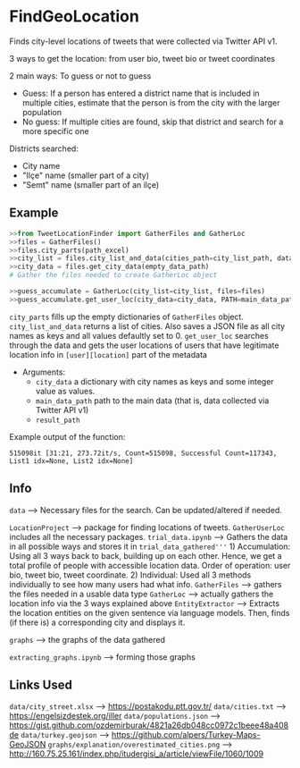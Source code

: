# FindGeoLocation

Finds city-level locations of tweets that were collected via Twitter API v1.

3 ways to get the location: from user bio, tweet bio or tweet coordinates


2 main ways: To guess or not to guess
- Guess: If a person has entered a district name that is included in multiple cities, estimate that the person is from the city with the larger population
- No guess: If multiple cities are found, skip that district and search for a more specific one

Districts searched:
- City name
- "Ilçe" name (smaller part of a city)
- "Semt" name (smaller part of an ilçe)

## Example

```python
>>from TweetLocationFinder import GatherFiles and GatherLoc
>>files = GatherFiles()
>>files.city_parts(path_excel)
>>city_list = files.city_list_and_data(cities_path=city_list_path, datapathJSON=empty_data_path)
>>city_data = files.get_city_data(empty_data_path)
# Gather the files needed to create GatherLoc object

>>guess_accumulate = GatherLoc(city_list=city_list, files=files)
>>guess_accumulate.get_user_loc(city_data=city_data, PATH=main_data_path, result_path, result_txt_path)
```
```city_parts``` fills up the empty dictionaries of ```GatherFiles``` object.
```city_list_and_data``` returns a list of cities. Also saves a JSON file as all city names as keys and all values defaultly set to 0.
```get_user_loc``` searches through the data and gets the user locations of users that have legitimate location info in ```[user][location]``` part of the metadata
- Arguments:
    - ```city_data``` a dictionary with city names as keys and some integer value as values.
    - ```main_data_path``` path to the main data (that is, data collected via Twitter API v1)
    - ```result_path```

Example output of the function:
```
515098it [31:21, 273.72it/s, Count=515098, Successful Count=117343, List1 idx=None, List2 idx=None]
```


## Info

```data``` --> Necessary files for the search. Can be updated/altered if needed.

```LocationProject``` --> package for finding locations of tweets. ```GatherUserLoc``` includes all the necessary packages.
    ```trial_data.ipynb``` --> Gathers the data in all possible ways and stores it in ```trial_data_gathered'''```
        1) Accumulation: Using all 3 ways back to back, building up on each other. Hence, we get a total profile of people with accessible location data.
        Order of operation: user bio, tweet bio, tweet coordinate.
        2) Individual: Used all 3 methods individually to see how many users had what info.
    ```GatherFiles``` --> gathers the files needed in a usable data type
    ```GatherLoc``` --> actually gathers the location info via the 3 ways explained above
    ```EntityExtractor``` --> Extracts the location entities on the given sentence via language models. Then, finds (if there is) a corresponding city and displays it.

```graphs``` --> the graphs of the data gathered

```extracting_graphs.ipynb``` --> forming those graphs

## Links Used

```data/city_street.xlsx``` --> https://postakodu.ptt.gov.tr/
```data/cities.txt``` --> https://engelsizdestek.org/iller
```data/populations.json``` --> https://gist.github.com/ozdemirburak/4821a26db048cc0972c1beee48a408de
```data/turkey.geojson``` --> https://github.com/alpers/Turkey-Maps-GeoJSON
```graphs/explanation/overestimated_cities.png``` --> http://160.75.25.161/index.php/itudergisi_a/article/viewFile/1060/1009